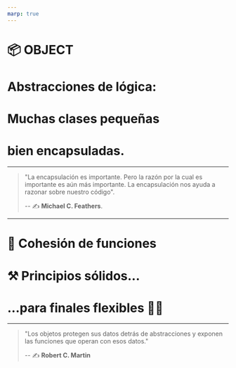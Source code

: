 ```yaml
---
marp: true
---
```


# 📦 OBJECT

# Abstracciones de lógica:

# Muchas clases pequeñas

# bien encapsuladas.

---
> "La encapsulación es importante.
> Pero la razón por la cual es importante
> es aún más importante.
> La encapsulación nos ayuda
> a razonar sobre nuestro código".
>
> -- ✍️ **Michael C. Feathers**.

---

# 🧱 Cohesión de funciones

# ⚒️ Principios sólidos...
# ...para finales flexibles 🤸‍♀️

---

> "Los objetos protegen sus datos
> detrás de abstracciones
> y exponen las funciones
> que operan con esos datos."
>
> -- ✍️ **Robert C. Martin**

